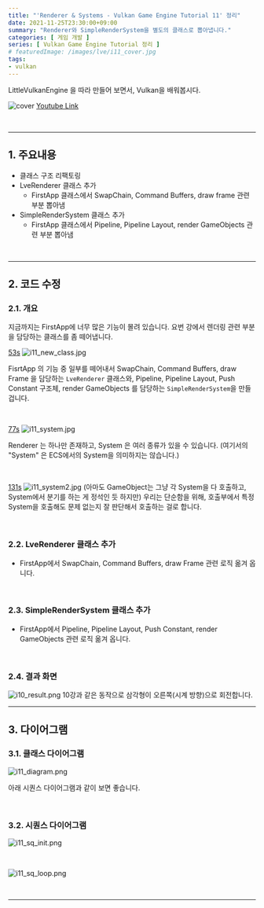 ```yaml
---
title: "'Renderer & Systems - Vulkan Game Engine Tutorial 11' 정리"
date: 2021-11-25T23:30:00+09:00
summary: "Renderer와 SimpleRenderSystem을 별도의 클래스로 뽑아냅니다."
categories: [ 게임 개발 ]
series: [ Vulkan Game Engine Tutorial 정리 ]
# featuredImage: /images/lve/i11_cover.jpg
tags:
- vulkan
---
```


LittleVulkanEngine 을 따라 만들어 보면서, Vulkan을 배워봅시다.


![cover](/images/lve/i11_cover.jpg)
[Youtube Link](https://youtu.be/uGRSTRGlZVs?list=PL8327DO66nu9qYVKLDmdLW_84-yE4auCR)

<br/>

---


## 1. 주요내용

- 클래스 구조 리팩토링
- LveRenderer 클래스 추가
  - FirstApp 클래스에서 SwapChain, Command Buffers, draw frame 관련 부분 뽑아냄
- SimpleRenderSystem 클래스 추가
  - FirstApp 클래스에서 Pipeline, Pipeline Layout, render GameObjects 관련 부분 뽑아냄

<br/>

---

## 2. 코드 수정

### 2.1. 개요

지금까지는 FirstApp에 너무 많은 기능이 몰려 있습니다.
요번 강에서 렌더링 관련 부분을 담당하는 클래스를 좀 떼어냅니다.


[53s](https://youtu.be/uGRSTRGlZVs?list=PL8327DO66nu9qYVKLDmdLW_84-yE4auCR&t=53)
![i11_new_class.jpg](/images/lve/i11_new_class.jpg)

FisrtApp 의 기능 중 일부를 떼어내서
SwapChain, Command Buffers, draw Frame 을 담당하는 `LveRenderer` 클래스와,
Pipeline, Pipeline Layout, Push Constant 구조체, render GameObjects 를 담당하는 `SimpleRenderSystem`을 만들 겁니다.

<br/>

[77s](https://youtu.be/uGRSTRGlZVs?list=PL8327DO66nu9qYVKLDmdLW_84-yE4auCR&t=77)
![i11_system.jpg](/images/lve/i11_system.jpg)

Renderer 는 하나만 존재하고, System 은 여러 종류가 있을 수 있습니다.
(여기서의 "System" 은 ECS에서의 System을 의미하지는 않습니다.)


<br/>

[131s](https://youtu.be/uGRSTRGlZVs?list=PL8327DO66nu9qYVKLDmdLW_84-yE4auCR&t=131)
![i11_system2.jpg](/images/lve/i11_system2.jpg)
(아마도 GameObject는 그냥 각 System을 다 호출하고, System에서 분기를 하는 게 정석인 듯 하지만)
우리는 단순함을 위해, 호출부에서 특정 System을 호출해도 문제 없는지 잘 판단해서 호출하는 걸로 합니다.

<br/>

### 2.2. LveRenderer 클래스 추가
- FirstApp에서 SwapChain, Command Buffers, draw Frame 관련 로직 옮겨 옵니다.

<br/>

### 2.3. SimpleRenderSystem 클래스 추가
- FirstApp에서 Pipeline, Pipeline Layout, Push Constant, render GameObjects 관련 로직 옮겨 옵니다.

<br/>

### 2.4. 결과 화면
![i10_result.png](/images/lve/i10_result.png)
10강과 같은 동작으로 삼각형이 오른쪽(시계 방향)으로 회전합니다.


---


## 3. 다이어그램

### 3.1. 클래스 다이어그램
![i11_diagram.png](/images/lve/i11_diagram.png)

아래 시퀀스 다이어그램과 같이 보면 좋습니다.

<br/>

### 3.2. 시퀀스 다이어그램

![i11_sq_init.png](/images/lve/i11_sq_init.png)

<br/>

![i11_sq_loop.png](/images/lve/i11_sq_loop.png)


<br/>

---
